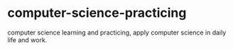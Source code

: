 # computer-science-practicing
computer science learning and practicing, apply computer science in daily life and work.
